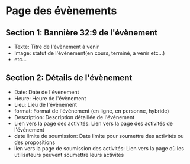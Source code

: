 <!-- bank/shema_et_requettes/database_complete.sql -->

# Page des évènements

## Section 1: Bannière 32:9 de l'évènement
- Texte: Titre de l'évènement à venir
- Image: statut de l'évènement(en cours, terminé, à venir etc...)
- etc...

## Section 2: Détails de l'évènement
- Date: Date de l'évènement
- Heure: Heure de l'évènement
- Lieu: Lieu de l'évènement
- format: Format de l'évènement (en ligne, en personne, hybride)
- Description: Description détaillée de l'évènement
- Lien vers la page des activités: Lien vers la page des activités de l'évènement
- date limite de soumission: Date limite pour soumettre des activités ou des propositions
- lien vers la page de soumission des activités: Lien vers la page où les utilisateurs peuvent soumettre leurs activités